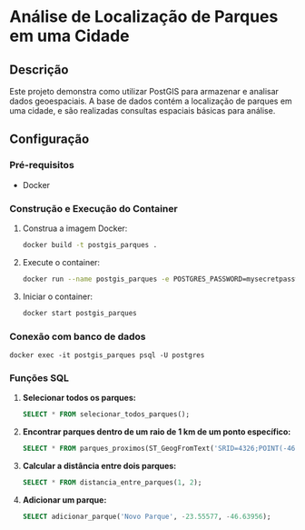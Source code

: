 # Análise de Localização de Parques em uma Cidade

## Descrição
Este projeto demonstra como utilizar PostGIS para armazenar e analisar dados geoespaciais. A base de dados contém a localização de parques em uma cidade, e são realizadas consultas espaciais básicas para análise.

## Configuração

### Pré-requisitos
- Docker

### Construção e Execução do Container
1. Construa a imagem Docker:
    ```sh
    docker build -t postgis_parques .
    ```
2. Execute o container:
    ```sh
    docker run --name postgis_parques -e POSTGRES_PASSWORD=mysecretpassword -d postgis_parques
    ```
3. Iniciar o container:
    ```sh
    docker start postgis_parques
    ```

### Conexão com banco de dados
```
docker exec -it postgis_parques psql -U postgres
```

### Funções SQL

1. **Selecionar todos os parques:**
    ```sql
    SELECT * FROM selecionar_todos_parques();
    ```

2. **Encontrar parques dentro de um raio de 1 km de um ponto específico:**
    ```sql
    SELECT * FROM parques_proximos(ST_GeogFromText('SRID=4326;POINT(-46.633309 -23.55052)'), 1000);
    ```

3. **Calcular a distância entre dois parques:**
    ```sql
    SELECT * FROM distancia_entre_parques(1, 2);
    ```

4. **Adicionar um parque:**
    ```sql
    SELECT adicionar_parque('Novo Parque', -23.55577, -46.63956);
    ```


    